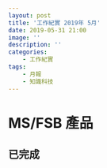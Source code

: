 ```yaml
---
layout: post
title: '工作紀實 2019年 5月'
date: 2019-05-31 21:00
image: ''
description: ''
categories:
    - 工作紀實
tags:
    - 月報
    - 知識科技
---
```


# MS/FSB 產品

## 已完成

